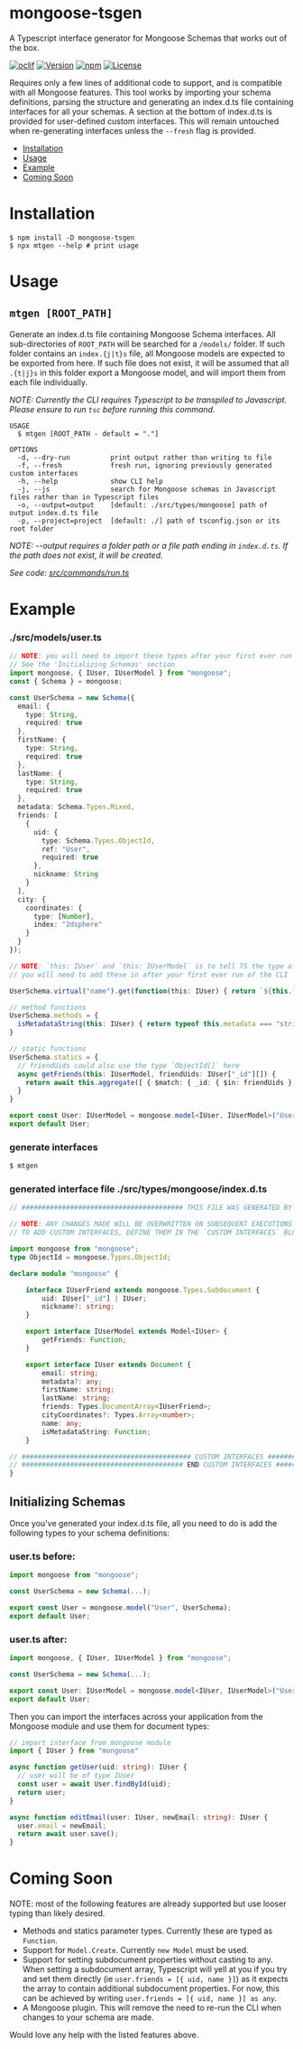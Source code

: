 mongoose-tsgen
==============

A Typescript interface generator for Mongoose Schemas that works out of the box.

[![oclif](https://img.shields.io/badge/cli-oclif-brightgreen.svg)](https://oclif.io)
[![Version](https://img.shields.io/npm/v/mongoose-tsgen.svg)](https://npmjs.org/package/mongoose-tsgen)
[![npm](https://img.shields.io/npm/dt/mongoose-tsgen)](https://www.npmjs.com/package/mongoose-tsgen)
[![License](https://img.shields.io/npm/l/mongoose-tsgen.svg)](https://github.com/Bounced-Inc/mongoose-tsgen/blob/master/package.json)
<!-- [![Downloads/week](https://img.shields.io/npm/dw/mongoose-tsgen.svg)](https://npmjs.org/package/mongoose-tsgen) -->

Requires only a few lines of additional code to support, and is compatible with all Mongoose features. This tool works by importing your schema definitions, parsing the structure and generating an index.d.ts file containing interfaces for all your schemas. A section at the bottom of index.d.ts is provided for user-defined custom interfaces. This will remain untouched when re-generating interfaces unless the `--fresh` flag is provided.

<!-- toc -->
* [Installation](#installation)
* [Usage](#usage)
* [Example](#example)
* [Coming Soon](#coming-soon)
<!-- tocstop -->
# Installation
<!-- usage -->
```sh-session
$ npm install -D mongoose-tsgen
$ npx mtgen --help # print usage
```
<!-- usagestop -->
# Usage
<!-- commands -->

## `mtgen [ROOT_PATH]`

Generate an index.d.ts file containing Mongoose Schema interfaces. All sub-directories of `ROOT_PATH` will be searched for a `/models/` folder. If such folder contains an `index.{j|t}s` file, all Mongoose models are expected to be exported from here. If such file does not exist, it will be assumed that all `.{t|j}s` in this folder export a Mongoose model, and will import them from each file individually.

<i>NOTE: Currently the CLI requires Typescript to be transpiled to Javascript. Please ensure to run `tsc` before running this command.</i>

```
USAGE
  $ mtgen [ROOT_PATH - default = "."]

OPTIONS
  -d, --dry-run          print output rather than writing to file
  -f, --fresh            fresh run, ignoring previously generated custom interfaces
  -h, --help             show CLI help
  -j, --js               search for Mongoose schemas in Javascript files rather than in Typescript files
  -o, --output=output    [default: ./src/types/mongoose] path of output index.d.ts file
  -p, --project=project  [default: ./] path of tsconfig.json or its root folder
```

<i>NOTE: --output requires a folder path or a file path ending in `index.d.ts`. If the path does not exist, it will be created.</i>

_See code: [src/commands/run.ts](https://github.com/Bounced-Inc/mongoose-tsgen/blob/master/src/commands/run.ts)_
<!-- commandsstop -->

# Example

### ./src/models/user.ts

```typescript
// NOTE: you will need to import these types after your first ever run of the CLI
// See the 'Initializing Schemas' section
import mongoose, { IUser, IUserModel } from "mongoose";
const { Schema } = mongoose;

const UserSchema = new Schema({
  email: {
    type: String,
    required: true
  },
  firstName: {
    type: String,
    required: true
  },
  lastName: {
    type: String,
    required: true
  },
  metadata: Schema.Types.Mixed,
  friends: [
    {
      uid: {
        type: Schema.Types.ObjectId,
        ref: "User",
        required: true
      },
      nickname: String
    }
  ],
  city: {
    coordinates: {
      type: [Number],
      index: "2dsphere"
    }
  }
});

// NOTE: `this: IUser` and `this: IUserModel` is to tell TS the type of `this' value using the "fake this" feature
// you will need to add these in after your first ever run of the CLI

UserSchema.virtual("name").get(function(this: IUser) { return `${this.firstName} ${this.lastName}` });

// method functions
UserSchema.methods = {
  isMetadataString(this: IUser) { return typeof this.metadata === "string"; }
}

// static functions
UserSchema.statics = {
  // friendUids could also use the type `ObjectId[]` here
  async getFriends(this: IUserModel, friendUids: IUser["_id"][]) {
    return await this.aggregate([ { $match: { _id: { $in: friendUids } } } ]);
  }
}

export const User: IUserModel = mongoose.model<IUser, IUserModel>("User", UserSchema);
export default User;
```

### generate interfaces

```bash
$ mtgen
```

### generated interface file ./src/types/mongoose/index.d.ts

```typescript
// ######################################## THIS FILE WAS GENERATED BY MONGOOSE-TSGEN ######################################## //

// NOTE: ANY CHANGES MADE WILL BE OVERWRITTEN ON SUBSEQUENT EXECUTIONS OF MONGOOSE-TSGEN.
// TO ADD CUSTOM INTERFACES, DEFINE THEM IN THE `CUSTOM INTERFACES` BLOCK

import mongoose from "mongoose";
type ObjectId = mongoose.Types.ObjectId;

declare module "mongoose" {

	interface IUserFriend extends mongoose.Types.Subdocument {
		uid: IUser["_id"] | IUser;
		nickname?: string;
	}

	export interface IUserModel extends Model<IUser> {
		getFriends: Function;
	}

	export interface IUser extends Document {
		email: string;
		metadata?: any;
		firstName: string;
		lastName: string;
		friends: Types.DocumentArray<IUserFriend>;
		cityCoordinates?: Types.Array<number>;
		name: any;
		isMetadataString: Function;
	}

// ########################################## CUSTOM INTERFACES ########################################## //
// ######################################## END CUSTOM INTERFACES ######################################## //
}
```

## Initializing Schemas

Once you've generated your index.d.ts file, all you need to do is add the following types to your schema definitions:

### user.ts before:

```typescript
import mongoose from "mongoose";

const UserSchema = new Schema(...);

export const User = mongoose.model("User", UserSchema);
export default User;
```

### user.ts after:

```typescript
import mongoose, { IUser, IUserModel } from "mongoose";

const UserSchema = new Schema(...);

export const User: IUserModel = mongoose.model<IUser, IUserModel>("User", UserSchema);
export default User;
```

Then you can import the interfaces across your application from the Mongoose module and use them for document types:

```typescript
// import interface from mongoose module
import { IUser } from "mongoose"

async function getUser(uid: string): IUser {
  // user will be of type IUser
  const user = await User.findById(uid);
  return user;
}

async function editEmail(user: IUser, newEmail: string): IUser {
  user.email = newEmail;
  return await user.save();
}
```

# Coming Soon

NOTE: most of the following features are already supported but use looser typing than likely desired.

- Methods and statics parameter types. Currently these are typed as `Function`.
- Support for `Model.Create`. Currently `new Model` must be used.
- Support for setting subdocument properties without casting to any. When setting a subdocument array, Typescript will yell at you if you try and set them directly (ie `user.friends = [{ uid, name }]`) as it expects the array to contain additional subdocument properties. For now, this can be achieved by writing `user.friends = [{ uid, name }] as any`.
- A Mongoose plugin. This will remove the need to re-run the CLI when changes to your schema are made.

Would love any help with the listed features above.
